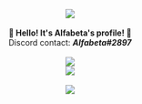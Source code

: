 <p align="center">
    <img src="https://i.imgur.com/DwVIgrh.gif"><br><br>
    <b>🚀 Hello! It's Alfabeta's profile! 🚀</b><br>
    Discord contact: <b><i>Alfabeta#2897</i></b><br><br>
    <img src="https://spotify-github-profile.vercel.app/api/view?uid=5uppbwc7vo1qa10u5khnbxy1i&cover_image=true&theme=novatorem&show_offline=true&background_color=121212&interchange=true&bar_color=53b14f&bar_color_cover=false"><br>
    <img src="https://i.imgur.com/DwVIgrh.gif"><br><br>
    <img src="https://visitcount.itsvg.in/api?id=Alfabeta&label=Profile%20Views&color=12&icon=5&pretty=true" /><br>
</p>
